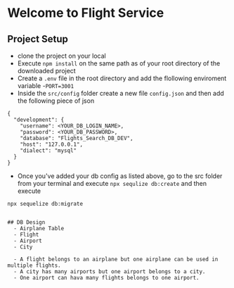 # Welcome to Flight Service

## Project Setup
- clone the project on your local
- Execute `npm install` on the same path as of your root directory of the downloaded project
- Create a `.env` file in the root directory and add the flollowing enviroment variable
    -`PORT=3001`
- Inside the `src/config` folder create a new file `config.json` and then add the following piece of json

```
{
  "development": {
    "username": <YOUR_DB_LOGIN_NAME>,
    "password": <YOUR_DB_PASSWORD>,
    "database": "Flights_Search_DB_DEV",
    "host": "127.0.0.1",
    "dialect": "mysql"
  }
}

```

- Once you've added your db config as listed above, go to the src folder from your terminal and execute `npx sequlize db:create`
and then execute

`npx sequelize db:migrate`
```

## DB Design
  - Airplane Table
  - Flight
  - Airport
  - City

  - A flight belongs to an airplane but one airplane can be used in multiple flights.
  - A city has many airports but one airport belongs to a city.
  - One airport can hava many flights belongs to one airport.